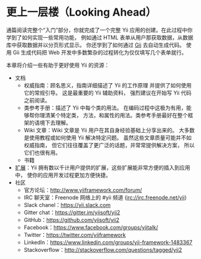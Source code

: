 更上一层楼（Looking Ahead）
========================

通篇阅读完整个“入门”部分，你就完成了一个完整 Yii 应用的创建。在此过程中你学到了如何实现一些常用功能，
例如通过 HTML 表单从用户那获取数据，从数据库中获取数据并以分页形式显示。
你还学到了如何通过 [Gii](tool-gii.md) 去自动生成代码。
使用 Gii 生成代码把 Web 开发中多数繁杂的过程转化为仅仅填写几个表单就行。

本章将介绍一些有助于更好使用 Yii 的资源：

* 文档
    - 权威指南：顾名思义，指南详细描述了 Yii 的工作原理
      并提供了如何使用它的常规引导。
      这是最重要的 Yii 辅助资料，
      强烈建议在开始写 Yii 代码之前阅读。
    - 类参考手册：描述了 Yii 中每个类的用法。
      在编码过程中这极为有用，能够帮你理清某个特定类，
      方法，和属性的用法。类参考手册最好在整个框架的语境下去理解。
    - Wiki 文章：Wiki 文章是 Yii 用户在其自身经验基础上分享出来的。
      大多数是使用教程或如何使用 Yii 解决特定问题。
      虽然这些文章质量可能并不如权威指南，
      但它们往往覆盖了更广泛的话题，并常常提供解决方案，
      所以它们也很有用。
    - 书籍
* [扩展](http://www.yiiframework.com/extensions/)：Yii 拥有数以千计用户提供的扩展，这些扩展能非常方便的插入到应用中，
  使你的应用开发过程更加方便快捷。
* 社区
    - 官方论坛：<http://www.yiiframework.com/forum/>
    - IRC 聊天室：Freenode 网络上的 #yii 频道 (<irc://irc.freenode.net/yii>)
    - Slack chanel：<https://yii.slack.com>
    - Gitter chat：<https://gitter.im/yiisoft/yii2>
    - GitHub：<https://github.com/yiisoft/yii2>
    - Facebook：<https://www.facebook.com/groups/yiitalk/>
    - Twitter：<https://twitter.com/yiiframework>
    - LinkedIn：<https://www.linkedin.com/groups/yii-framework-1483367>
    - Stackoverflow：<http://stackoverflow.com/questions/tagged/yii2>
